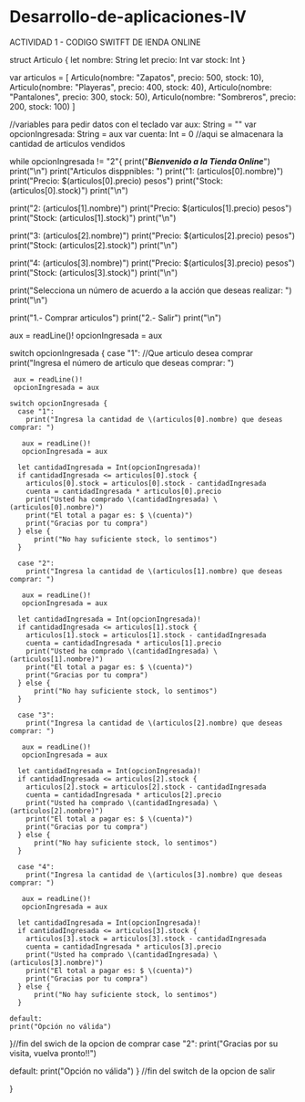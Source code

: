 # Desarrollo-de-aplicaciones-IV
ACTIVIDAD 1 -  CODIGO SWITFT DE IENDA ONLINE

struct Articulo {
  let nombre: String
  let precio: Int
  var stock: Int
}

var articulos = [
  Articulo(nombre: "Zapatos", precio: 500, stock: 10),
  Articulo(nombre: "Playeras", precio: 400, stock: 40),
  Articulo(nombre: "Pantalones", precio: 300, stock: 50),
  Articulo(nombre: "Sombreros", precio: 200, stock: 100)
]

//variables para pedir datos con el teclado
var aux: String = ""
var opcionIngresada: String = aux
var cuenta: Int = 0 //aqui se almacenara la cantidad de articulos vendidos

while opcionIngresada != "2"{
  print("*****Bienvenido a la Tienda Online*****")
  print("\n")
  print("Articulos disppnibles: ")
  print("1: \(articulos[0].nombre)")
  print("Precio: $\(articulos[0].precio) pesos")
  print("Stock: \(articulos[0].stock)")
  print("\n")

  print("2: \(articulos[1].nombre)")
  print("Precio: $\(articulos[1].precio) pesos")
  print("Stock: \(articulos[1].stock)")
  print("\n")

  print("3: \(articulos[2].nombre)")
  print("Precio: $\(articulos[2].precio) pesos")
  print("Stock: \(articulos[2].stock)")
  print("\n")

  print("4: \(articulos[3].nombre)")
  print("Precio: $\(articulos[3].precio) pesos")
  print("Stock: \(articulos[3].stock)")
  print("\n")

  print("Selecciona un número de acuerdo a la acción que deseas realizar: ")
  print("\n")

  print("1.- Comprar articulos")
  print("2.- Salir")
  print("\n")

  aux = readLine()!
  opcionIngresada = aux

  switch opcionIngresada {
    case "1":  //Que articulo desea comprar
      print("Ingresa el número de articulo que deseas comprar: ")

     aux = readLine()!
     opcionIngresada = aux

    switch opcionIngresada {
      case "1":
        print("Ingresa la cantidad de \(articulos[0].nombre) que deseas comprar: ")

       aux = readLine()!
       opcionIngresada = aux

      let cantidadIngresada = Int(opcionIngresada)!
      if cantidadIngresada <= articulos[0].stock {
        articulos[0].stock = articulos[0].stock - cantidadIngresada
        cuenta = cantidadIngresada * articulos[0].precio
        print("Usted ha comprado \(cantidadIngresada) \(articulos[0].nombre)")
        print("El total a pagar es: $ \(cuenta)")
        print("Gracias por tu compra")
      } else {
          print("No hay suficiente stock, lo sentimos")
      }

      case "2":
        print("Ingresa la cantidad de \(articulos[1].nombre) que deseas comprar: ")

       aux = readLine()!
       opcionIngresada = aux

      let cantidadIngresada = Int(opcionIngresada)!
      if cantidadIngresada <= articulos[1].stock {
        articulos[1].stock = articulos[1].stock - cantidadIngresada
        cuenta = cantidadIngresada * articulos[1].precio
        print("Usted ha comprado \(cantidadIngresada) \(articulos[1].nombre)")
        print("El total a pagar es: $ \(cuenta)")
        print("Gracias por tu compra")
      } else {
          print("No hay suficiente stock, lo sentimos")
      }

      case "3":
        print("Ingresa la cantidad de \(articulos[2].nombre) que deseas comprar: ")

       aux = readLine()!
       opcionIngresada = aux

      let cantidadIngresada = Int(opcionIngresada)!
      if cantidadIngresada <= articulos[2].stock {
        articulos[2].stock = articulos[2].stock - cantidadIngresada
        cuenta = cantidadIngresada * articulos[2].precio
        print("Usted ha comprado \(cantidadIngresada) \(articulos[2].nombre)")
        print("El total a pagar es: $ \(cuenta)")
        print("Gracias por tu compra")
      } else {
          print("No hay suficiente stock, lo sentimos")
      }

      case "4":
        print("Ingresa la cantidad de \(articulos[3].nombre) que deseas comprar: ")

       aux = readLine()!
       opcionIngresada = aux

      let cantidadIngresada = Int(opcionIngresada)!
      if cantidadIngresada <= articulos[3].stock {
        articulos[3].stock = articulos[3].stock - cantidadIngresada
        cuenta = cantidadIngresada * articulos[3].precio
        print("Usted ha comprado \(cantidadIngresada) \(articulos[3].nombre)")
        print("El total a pagar es: $ \(cuenta)")
        print("Gracias por tu compra")
      } else {
          print("No hay suficiente stock, lo sentimos")
      }

    default:
    print("Opción no válida")
      
  }//fin del swich de la opcion de comprar
  case "2":
  print("Gracias por su visita, vuelva pronto!!")
    
  default:
  print("Opción no válida")
  } //fin del switch de la opcion de salir
    
}
